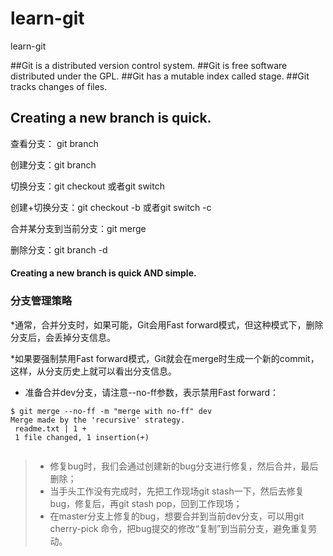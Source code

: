 # learn-git
learn-git

##Git is a distributed version control system.
##Git is free software distributed under the GPL.
##Git has a mutable index called stage.
##Git tracks changes of files.
## Creating a new branch is quick.


查看分支： git branch

创建分支：git branch <name>

切换分支：git checkout <name>或者git switch <name>

创建+切换分支：git checkout -b <name>或者git switch -c <name>

合并某分支到当前分支：git merge <name>

删除分支：git branch -d <name>


#### Creating a new branch is quick AND simple.


### 分支管理策略

*通常，合并分支时，如果可能，Git会用Fast forward模式，但这种模式下，删除分支后，会丢掉分支信息。

*如果要强制禁用Fast forward模式，Git就会在merge时生成一个新的commit，这样，从分支历史上就可以看出分支信息。

* 准备合并dev分支，请注意--no-ff参数，表示禁用Fast forward：
```text
$ git merge --no-ff -m "merge with no-ff" dev
Merge made by the 'recursive' strategy.
 readme.txt | 1 +
 1 file changed, 1 insertion(+)


```


> * 修复bug时，我们会通过创建新的bug分支进行修复，然后合并，最后删除；
> * 当手头工作没有完成时，先把工作现场git stash一下，然后去修复bug，修复后，再git stash pop，回到工作现场；
> * 在master分支上修复的bug，想要合并到当前dev分支，可以用git cherry-pick <commit>命令，把bug提交的修改“复制”到当前分支，避免重复劳动。